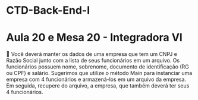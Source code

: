 # CTD-Back-End-I

# Aula 20 e Mesa 20 - Integradora VI
📝 Você deverá manter os dados de uma empresa que tem um CNPJ e Razão Social junto com a lista de seus funcionários em um arquivo. Os funcionários possuem nome, sobrenome, documento de identificação (RG ou CPF) e salário.
Sugerimos que utilize o método Main para instanciar uma empresa com 4 funcionários e armazená-los em um arquivo da empresa. Em seguida, recupere do arquivo, a empresa, que também deverá ter seus 4 funcionários.
